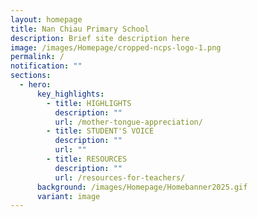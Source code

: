 ```yaml
---
layout: homepage
title: Nan Chiau Primary School
description: Brief site description here
image: /images/Homepage/cropped-ncps-logo-1.png
permalink: /
notification: ""
sections:
  - hero:
      key_highlights:
        - title: HIGHLIGHTS
          description: ""
          url: /mother-tongue-appreciation/
        - title: STUDENT'S VOICE
          description: ""
          url: ""
        - title: RESOURCES
          description: ""
          url: /resources-for-teachers/
      background: /images/Homepage/Homebanner2025.gif
      variant: image
---
```

